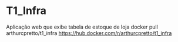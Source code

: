 # T1_Infra

Aplicação web que exibe tabela de estoque de loja docker pull arthurcpretto/t1_infra
https://hub.docker.com/r/arthurcpretto/t1_infra

